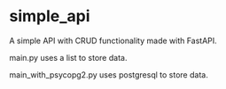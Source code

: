# simple_api
A simple API with CRUD functionality made with FastAPI.

main.py uses a list to store data.

main_with_psycopg2.py uses postgresql to store data.
